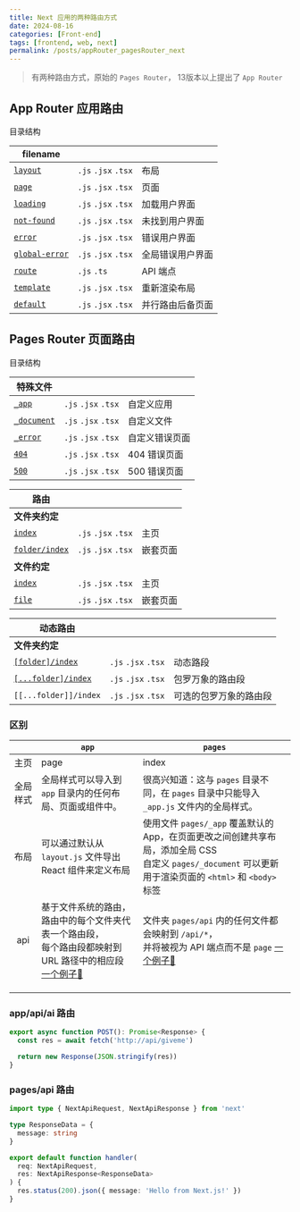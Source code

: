 ```yaml
---
title: Next 应用的两种路由方式 
date: 2024-08-16
categories: [Front-end]
tags: [frontend, web, next]
permalink: /posts/appRouter_pagesRouter_next
---
```




> 有两种路由方式，原始的 `Pages Router`， 13版本以上提出了 `App Router` 

## App Router 应用路由

目录结构

| filename                                                     |                     |                  |
| ------------------------------------------------------------ | ------------------- | ---------------- |
| [`layout`](https://next.nodejs.cn/docs/app/api-reference/file-conventions/layout) | `.js` `.jsx` `.tsx` | 布局             |
| [`page`](https://next.nodejs.cn/docs/app/api-reference/file-conventions/page) | `.js` `.jsx` `.tsx` | 页面             |
| [`loading`](https://next.nodejs.cn/docs/app/api-reference/file-conventions/loading) | `.js` `.jsx` `.tsx` | 加载用户界面     |
| [`not-found`](https://next.nodejs.cn/docs/app/api-reference/file-conventions/not-found) | `.js` `.jsx` `.tsx` | 未找到用户界面   |
| [`error`](https://next.nodejs.cn/docs/app/api-reference/file-conventions/error) | `.js` `.jsx` `.tsx` | 错误用户界面     |
| [`global-error`](https://next.nodejs.cn/docs/app/api-reference/file-conventions/error#global-errorjs) | `.js` `.jsx` `.tsx` | 全局错误用户界面 |
| [`route`](https://next.nodejs.cn/docs/app/api-reference/file-conventions/route) | `.js` `.ts`         | API 端点         |
| [`template`](https://next.nodejs.cn/docs/app/api-reference/file-conventions/template) | `.js` `.jsx` `.tsx` | 重新渲染布局     |
| [`default`](https://next.nodejs.cn/docs/app/api-reference/file-conventions/default) | `.js` `.jsx` `.tsx` | 并行路由后备页面 |

## Pages Router 页面路由

目录结构

| 特殊文件                                                     |                     |                |
| ------------------------------------------------------------ | ------------------- | -------------- |
| [`_app`](https://next.nodejs.cn/docs/pages/building-your-application/routing/custom-app) | `.js` `.jsx` `.tsx` | 自定义应用     |
| [`_document`](https://next.nodejs.cn/docs/pages/building-your-application/routing/custom-document) | `.js` `.jsx` `.tsx` | 自定义文件     |
| [`_error`](https://next.nodejs.cn/docs/pages/building-your-application/routing/custom-error#more-advanced-error-page-customizing) | `.js` `.jsx` `.tsx` | 自定义错误页面 |
| [`404`](https://next.nodejs.cn/docs/pages/building-your-application/routing/custom-error#404-page) | `.js` `.jsx` `.tsx` | 404 错误页面   |
| [`500`](https://next.nodejs.cn/docs/pages/building-your-application/routing/custom-error#500-page) | `.js` `.jsx` `.tsx` | 500 错误页面   |

| 路由                                                         |                     |          |
| ------------------------------------------------------------ | ------------------- | -------- |
| **文件夹约定**                                               |                     |          |
| [`index`](https://next.nodejs.cn/docs/pages/building-your-application/routing/pages-and-layouts#index-routes) | `.js` `.jsx` `.tsx` | 主页     |
| [`folder/index`](https://next.nodejs.cn/docs/pages/building-your-application/routing/pages-and-layouts#index-routes) | `.js` `.jsx` `.tsx` | 嵌套页面 |
| **文件约定**                                                 |                     |          |
| [`index`](https://next.nodejs.cn/docs/pages/building-your-application/routing/pages-and-layouts#index-routes) | `.js` `.jsx` `.tsx` | 主页     |
| [`file`](https://next.nodejs.cn/docs/pages/building-your-application/routing/pages-and-layouts) | `.js` `.jsx` `.tsx` | 嵌套页面 |

| 动态路由                                                     |                     |                        |
| ------------------------------------------------------------ | ------------------- | ---------------------- |
| **文件夹约定**                                               |                     |                        |
| [`[folder]/index`](https://next.nodejs.cn/docs/pages/building-your-application/routing/dynamic-routes) | `.js` `.jsx` `.tsx` | 动态路段               |
| [`[...folder]/index`](https://next.nodejs.cn/docs/pages/building-your-application/routing/dynamic-routes#catch-all-segments) | `.js` `.jsx` `.tsx` | 包罗万象的路由段       |
| `[[...folder]]/index`                                        | `.js` `.jsx` `.tsx` | 可选的包罗万象的路由段 |



### 区别

|          | `app`                                                        | `pages`                                                      |
| :------: | ------------------------------------------------------------ | ------------------------------------------------------------ |
|   主页   | page                                                         | index                                                        |
| 全局样式 | 全局样式可以导入到 `app` 目录内的任何布局、页面或组件中。    | 很高兴知道：这与 `pages` 目录不同，在 `pages` 目录中只能导入 `_app.js` 文件内的全局样式。 |
|   布局   | 可以通过默认从 `layout.js` 文件导出 React 组件来定义布局     | 使用文件 `pages/_app` 覆盖默认的 App，在页面更改之间创建共享布局，添加全局 CSS<br />自定义 `pages/_document` 可以更新用于渲染页面的 `<html>` 和 `<body>` 标签 |
|   api    | 基于文件系统的路由，路由中的每个文件夹代表一个路由段，<br />每个路由段都映射到 URL 路径中的相应段 [一个例子🌰](#app_api) | 文件夹 `pages/api` 内的任何文件都会映射到 `/api/*`，<br />并将被视为 API 端点而不是 `page` [一个例子🌰](#pages_api) |
|          |                                                              |                                                              |
|          |                                                              |                                                              |
|          |                                                              |                                                              |



### app/api/ai 路由 <span id="app_api"></span>

```ts
export async function POST(): Promise<Response> {
  const res = await fetch('http://api/giveme')

  return new Response(JSON.stringify(res))
}
```



### pages/api 路由 <span id="pages_api"></span>

```ts
import type { NextApiRequest, NextApiResponse } from 'next'

type ResponseData = {
  message: string
}

export default function handler(
  req: NextApiRequest,
  res: NextApiResponse<ResponseData>
) {
  res.status(200).json({ message: 'Hello from Next.js!' })
}
```

